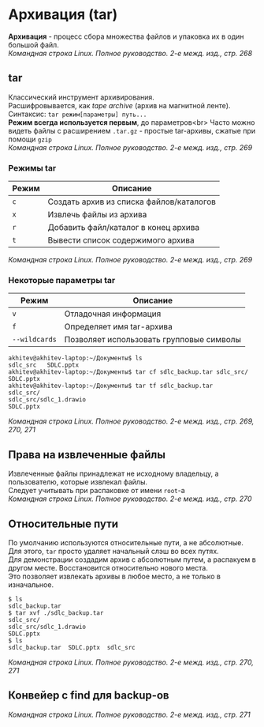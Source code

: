 # Архивация (tar)
**Архивация** - процесс сбора множества файлов и упаковка их в один большой файл.<br/>
*Командная строка Linux. Полное руководство. 2-е межд. изд., стр. 268*

## tar
Классический инструмент архивирования.<br/>
Расшифровывается, как _tape archive_ (архив на магнитной ленте).<br/>
Синтаксис: `tar режим[параметры] путь...`<br/>
**Режим всегда используется первым**, до параметров<br\>
Часто можно видеть файлы с расширением `.tar.gz` - простые tar-архивы, сжатые при помощи `gzip`<br/>
*Командная строка Linux. Полное руководство. 2-е межд. изд., стр. 269*

### Режимы tar
| Режим | Описание                                 |
|-------|------------------------------------------|
| `c`   | Создать архив из списка файлов/каталогов |
| `x`   | Извлечь файлы из архива                  |
| `r`   | Добавить файл/каталог в конец архива     |
| `t`    | Вывести список содержимого архива        |

*Командная строка Linux. Полное руководство. 2-е межд. изд., стр. 269*

### Некоторые параметры tar
| Режим         | Описание                                 |
|---------------|------------------------------------------|
| `v`           | Отладочная информация                    |
| `f`           | Определяет имя tar-архива                |
| `--wildcards` | Позволяет использовать групповые символы |

```shell
akhitev@akhitev-laptop:~/Документы$ ls
sdlc_src   SDLC.pptx
akhitev@akhitev-laptop:~/Документы$ tar cf sdlc_backup.tar sdlc_src/ SDLC.pptx 
akhitev@akhitev-laptop:~/Документы$ tar tf sdlc_backup.tar 
sdlc_src/
sdlc_src/sdlc_1.drawio
SDLC.pptx
```
*Командная строка Linux. Полное руководство. 2-е межд. изд., стр. 269, 270, 271*

## Права на извлеченные файлы
Извлеченные файлы принадлежат не исходному владельцу, а пользователю, которые извлекал файлы.<br/>
Следует учитывать при распаковке от имени `root`-а<br/>
*Командная строка Linux. Полное руководство. 2-е межд. изд., стр. 270*

## Относительные пути
По умолчанию используются относительные пути, а не абсолютные.<br/>
Для этого, `tar` просто удаляет начальный слэш во всех путях.<br/>
Для демонстрации создадим архив с абсолютным путем, а распакуем в другом месте. Восстановится относительно нового места.<br/>
Это позволяет извлекать архивы в любое место, а не только в изначальное.<br/>
```shell
$ ls
sdlc_backup.tar
$ tar xvf ./sdlc_backup.tar 
sdlc_src/
sdlc_src/sdlc_1.drawio
SDLC.pptx
$ ls
sdlc_backup.tar  SDLC.pptx  sdlc_src
```
*Командная строка Linux. Полное руководство. 2-е межд. изд., стр. 270, 271*

## Конвейер с find для backup-ов

*Командная строка Linux. Полное руководство. 2-е межд. изд., стр. 271*